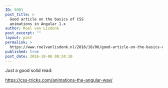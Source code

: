 ```yaml
---
ID: 5001
post_title: >
  Good article on the basics of CSS
  animations in Angular 1.x
author: Roel van Lisdonk
post_excerpt: ""
layout: post
permalink: >
  https://www.roelvanlisdonk.nl/2016/10/06/good-article-on-the-basics-of-css-animations-in-angular-1-x/
published: true
post_date: 2016-10-06 08:34:10
---
```

<p>Just a good solid read:</p>  <p><a title="https://css-tricks.com/animations-the-angular-way/" href="https://css-tricks.com/animations-the-angular-way/">https://css-tricks.com/animations-the-angular-way/</a></p>